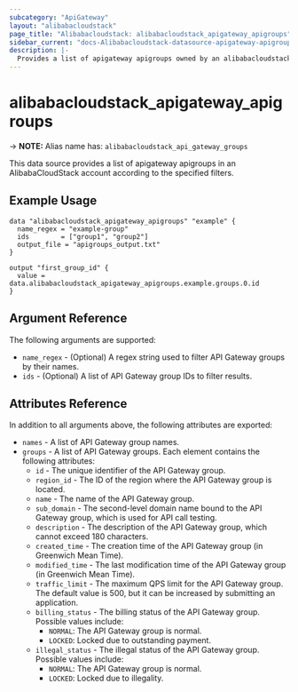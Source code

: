 ```yaml
---
subcategory: "ApiGateway"
layout: "alibabacloudstack"
page_title: "Alibabacloudstack: alibabacloudstack_apigateway_apigroups"
sidebar_current: "docs-Alibabacloudstack-datasource-apigateway-apigroups"
description: |- 
  Provides a list of apigateway apigroups owned by an alibabacloudstack account.
---
```


# alibabacloudstack_apigateway_apigroups
-> **NOTE:** Alias name has: `alibabacloudstack_api_gateway_groups`

This data source provides a list of apigateway apigroups in an AlibabaCloudStack account according to the specified filters.

## Example Usage

```hcl
data "alibabacloudstack_apigateway_apigroups" "example" {
  name_regex = "example-group"
  ids        = ["group1", "group2"]
  output_file = "apigroups_output.txt"
}

output "first_group_id" {
  value = data.alibabacloudstack_apigateway_apigroups.example.groups.0.id
}
```

## Argument Reference

The following arguments are supported:

* `name_regex` - (Optional) A regex string used to filter API Gateway groups by their names. 
* `ids` - (Optional) A list of API Gateway group IDs to filter results.


## Attributes Reference

In addition to all arguments above, the following attributes are exported:

* `names` - A list of API Gateway group names.
* `groups` - A list of API Gateway groups. Each element contains the following attributes:
  * `id` - The unique identifier of the API Gateway group.
  * `region_id` - The ID of the region where the API Gateway group is located.
  * `name` - The name of the API Gateway group.
  * `sub_domain` - The second-level domain name bound to the API Gateway group, which is used for API call testing.
  * `description` - The description of the API Gateway group, which cannot exceed 180 characters.
  * `created_time` - The creation time of the API Gateway group (in Greenwich Mean Time).
  * `modified_time` - The last modification time of the API Gateway group (in Greenwich Mean Time).
  * `traffic_limit` - The maximum QPS limit for the API Gateway group. The default value is 500, but it can be increased by submitting an application.
  * `billing_status` - The billing status of the API Gateway group. Possible values include:
    - `NORMAL`: The API Gateway group is normal.
    - `LOCKED`: Locked due to outstanding payment.
  * `illegal_status` - The illegal status of the API Gateway group. Possible values include:
    - `NORMAL`: The API Gateway group is normal.
    - `LOCKED`: Locked due to illegality. 